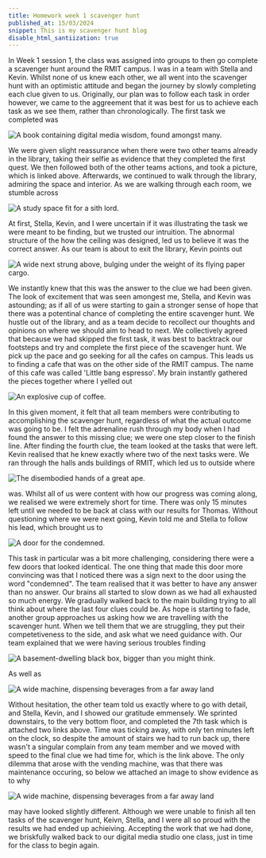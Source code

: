 ```yaml
---
title: Homework week 1 scavenger hunt 
published_at: 15/03/2024
snippet: This is my scavenger hunt blog 
disable_html_santiization: true 
---
```


In Week 1 session 1, the class was assigned into groups to then go complete a scavenger hunt around the RMIT campus. I was in a team with Stella and Kevin. Whilst none of us knew each other, we all went into the scavenger hunt with an optimistic attitude and began the journey by slowly completing each clue given to us. Originally, our plan was to follow each task in order however, we came to the aggreement that it was best for us to achieve each task as we see them, rather than chronologically. The first task we completed was

![A book containing digital media wisdom, found amongst many.](../static/w01s1/thumbnail_IMG_5635.jpg)

We were given slight reassurance when there were two other teams already in the library, taking their selfie as evidence that they completed the first quest. We then followed both of the other teams actions, and took a picture, which is linked above. Afterwards, we continued to walk through the library, admiring the space and interior. As we are walking through each room, we stumble across

![A study space fit for a sith lord.](../static/w01s1/thumbnail_IMG_5636.jpg)

At first, Stella, Kevin, and I were uncertain if it was illustrating the task we were meant to be finding, but we trusted our intruition. The abnormal structure of the how the ceiling was designed, led us to believe it was the correct answer. As our team is about to exit the library, Kevin points out

![A wide next strung above, bulging under the weight of its flying paper cargo.](../static/w01s1/thumbnail_IMG_5637.jpg)

We instantly knew that this was the answer to the clue we had been given. The look of excitement that was seen amongest me, Stella, and Kevin was astounding; as if all of us were starting to gain a stronger sense of hope that there was a potentinal chance of completing the entire scavenger hunt. We hustle out of the library, and as a team decide to recollect our thoughts and opinions on where we should aim to head to next. We collectively agreed that because we had skipped the first task, it was best to backtrack our footsteps and try and complete the first piece of the scavenger hunt. We pick up the pace and go seeking for all the cafes on campus. This leads us to finding a cafe that was on the other side of the RMIT campus. The name of this cafe was called 'Little bang espresso'. My brain instantly gathered the pieces together where I yelled out 

![An explosive cup of coffee.](../static/w01s1/thumbnail_IMG_5638.jpg)

In this given moment, it felt that all team members were contributing to accomplishing the scavenger hunt, regardless of what the actual outcome was going to be. I felt the adrenaline rush through my body when I had found the answer to this missing clue; we were one step closer to the finish line. After finding the fourth clue, the team looked at the tasks that were left. Kevin realised that he knew exactly where two of the next tasks were. We ran through the halls ands buildings of RMIT, which led us to outside where 

![The disembodied hands of a great ape.](../static/w01s1/thumbnail_IMG_5639.jpg)

was. Whilst all of us were content with how our progress was coming along, we realised we were extremely short for time. There was only 15 minutes left until we needed to be back at class with our results for Thomas. Without questioning where we were next going, Kevin told me and Stella to follow his lead, which brought us to

![A door for the condemned.](../static/w01s1/thumbnail_IMG_5640.jpg)

This task in particular was a bit more challenging, considering there were a few doors that looked identical. The one thing that made this door more convincing was that I noticed there was a sign next to the door using the word "condemned". The team realised that it was better to have any answer than no answer. Our brains all started to slow down as we had all exhausted so much energy. We gradually walked back to the main building trying to all think about where the last four clues could be. As hope is starting to fade, another group approaches us asking how we are travelling with the scavenger hunt. When we tell them that we are struggling, they put their competetiveness to the side, and ask what we need guidance with. Our team explained that we were having serious troubles finding

![A basement-dwelling black box, bigger than you might think.](../static/w01s1/thumbnail_IMG_5641.jpg)

As well as

![A wide machine, dispensing beverages from a far away land](../static/w01s1/thumbnail_IMG_5642.jpg)

Without hesitation, the other team told us exactly where to go with detail, and Stella, Kevin, and I showed our gratitude emmensely. We sprinted downstairs, to the very bottom floor, and completed the 7th task which is attached two links above. Time was ticking away, with only ten minutes left on the clock, so despite the amount of stairs we had to run back up, there wasn't a singular complain from any team member and we moved with speed to the final clue we had time for, which is the link above. The only dilemma that arose with the vending machine, was that there was maintenance occuring, so below we attached an image to show evidence as to why

![A wide machine, dispensing beverages from a far away land](../static/w01s1/thumbnail_IMG_5643.jpg)

may have looked slightly different. Although we were unable to finish all ten tasks of the scavenger hunt, Keivn, Stella, and I were all so proud with the results we had ended up achieiving. Accepting the work that we had done, we briskfully walked back to our digital media studio one class, just in time for the class to begin again. 
